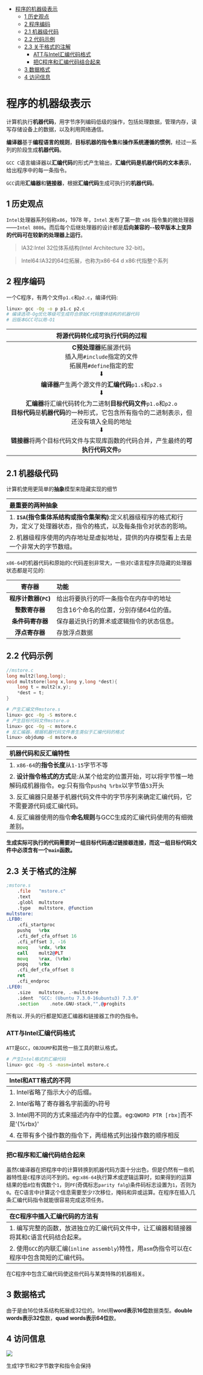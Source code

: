<!-- TOC -->

- [程序的机器级表示](#程序的机器级表示)
    - [1 历史观点](#1-历史观点)
    - [2 程序编码](#2-程序编码)
    - [2.1 机器级代码](#21-机器级代码)
    - [2.2 代码示例](#22-代码示例)
    - [2.3 关于格式的注解](#23-关于格式的注解)
        - [ATT与Intel汇编代码格式](#att与intel汇编代码格式)
        - [把C程序和汇编代码结合起来](#把c程序和汇编代码结合起来)
    - [3 数据格式](#3-数据格式)
    - [4 访问信息](#4-访问信息)

<!-- /TOC -->

# 程序的机器级表示

计算机执行**机器代码**，用字节序列编码低级的操作，包括处理数据，管理内存，读写存储设备上的数据，以及利用网络通信。

**编译器**基于**编程语言的规则**，**目标机器的指令集**和**操作系统遵循的惯例**，经过一系列的阶段生成**机器代码**。

`GCC C`语言编译器以**汇编代码**的形式产生输出，**汇编代码是机器代码的文本表示**，给出程序中的每一条指令。

`GCC`调用**汇编器**和**链接器**，根据**汇编代码**生成可执行的**机器代码**。

## 1 历史观点

`Intel`处理器系列俗称`x86`，1978 年，`Intel` 发布了第一款 `x86` 指令集的微处理器——`Intel 8086`。而后每个后继处理器的设计都是**后向兼容的--较早版本上变异的代码可在较新的处理器上运行**。

> IA32:Intel 32位体系结构(Intel Architecture 32-bit)。

> Intel64:IA32的64位拓展，也称为x86-64
d
> x86:代指整个系列

## 2 程序编码

一个C程序，有两个文件`p1.c`和`p2.c`，编译代码:

```bash
linux> gcc -Og -o p p1.c p2.c
# 编译选项-Og优化等级可生成符合原始C代码整体结构的机器代码
# 旧版本GCC可以用-O1
```

|**将源代码转化成可执行代码的过程**|
|:---:|
|**C预处理器**拓展源代码<br>插入用`#include`指定的文件<br>拓展用`#define`指定的宏<br>⬇|
|**编译器**产生两个源文件的**汇编代码**`p1.s`和`p2.s`<br>⬇|
|**汇编器**将汇编代码转化为二进制**目标代码文件**`p1.o`和`p2.o`<br>**目标代码**是**机器代码**的一种形式，它包含所有指令的二进制表示，但还没有填入全局的地址<br>⬇|
|**链接器**将两个目标代码文件与实现库函数的代码合并，产生最终的**可执行代码文件**`p`|

## 2.1 机器级代码

计算机使用更简单的**抽象**模型来隐藏实现的细节

|最重要的两种抽象|
|:---|
|1. **`ISA`(指令集体系结构或指令集架构)**:定义机器级程序的格式和行为，定义了处理器状态，指令的格式，以及每条指令对状态的影响。|
|2. 机器级程序使用的内存地址是虚拟地址，提供的内存模型看上去是一个非常大的字节数组。|

`x86-64`的机器代码和原始的`C`代码差别非常大，一些对`C`语言程序员隐藏的处理器状态都是可见的:

|寄存器|功能|
|:---:|:---|
|**程序计数器(`PC`)**|给出将要执行的吓一条指令在内存中的地址|
|**整数寄存器**|包含16个命名的位置，分别存储64位的值。|
|**条件码寄存器**|保存最近执行的算术或逻辑指令的状态信息。|
|**浮点寄存器**|存放浮点数据|

## 2.2 代码示例

```c
//mstore.c
long mult2(long,long);
void multstore(long x,long y,long *dest){
    long t = mult2(x,y);
    *dest = t;
}
```

```bash
# 产生汇编文件mstore.s
linux> gcc -0g -S mstore.c
# 产生目标代码文件mstore.o
linux> gcc -Og -c mstore.c
# 反汇编器，根据机器代码文件善生类似于汇编代码的格式
linux> objdump -d mstore.o
```

|机器代码和反汇编特性|
|:---|
|1. `x86-64`的**指令长度**从`1-15`字节不等|
|2. **设计指令格式的方式**是:从某个给定的位置开始，可以将字节惟一地解码成机器指令。eg:只有指令`pushq %rbx`以字节值`53`开头|
|3. 反汇编器只是基于机器代码文件中的字节序列来确定汇编代码，它不需要源代码或汇编代码。|
|4. 反汇编器使用的指令**命名规则**与GCC生成的汇编代码使用的有细微差别。|

**生成实际可执行的代码需要对一组目标代码通过链接器连接，而这一组目标代码文件中必须含有一个`main`函数。**

## 2.3 关于格式的注解

```asm
;mstore.s
	.file	"mstore.c"
	.text
	.globl	multstore
	.type	multstore, @function
multstore:
.LFB0:
	.cfi_startproc
	pushq	%rbx
	.cfi_def_cfa_offset 16
	.cfi_offset 3, -16
	movq	%rdx, %rbx
	call	mult2@PLT
	movq	%rax, (%rbx)
	popq	%rbx
	.cfi_def_cfa_offset 8
	ret
	.cfi_endproc
.LFE0:
	.size	multstore, .-multstore
	.ident	"GCC: (Ubuntu 7.3.0-16ubuntu3) 7.3.0"
	.section	.note.GNU-stack,"",@progbits

```

所有以`.`开头的行都是知道汇编器和链接器工作的伪指令。

### ATT与Intel汇编代码格式

`ATT`是`GCC`，`OBJDUMP`和其他一些工具的默认格式。

```bash
# 产生Intel格式的汇编代码
linux> gcc -Og -S -masm=intel mstore.c
```

|**Intel和ATT格式的不同**|
|:---|
|1. Intel省略了指示大小的后缀。|
|2. Intel省略了寄存器名字前面的`%`符号|
|3. Intel用不同的方式来描述内存中的位置。eg:`QWORD PTR [rbx]`而不是'(%rbx)'|
|4. 在带有多个操作数的指令下，两组格式列出操作数的顺序相反|

### 把C程序和汇编代码结合起来

虽然`C`编译器在把程序中的计算转换到机器代码方面十分出色，但是仍然有一些机器特性是`C`程序访问不到的。eg:`x86-64`执行算术或逻辑运算时，如果得到的运算结果的低`8`位有偶数个`1`，则`PF`(奇偶标志`parity falg`)条件码标志设置为`1`，否则为`0`。在C语言中计算这个信息需要至少`7`次移位，掩码和异或运算。在程序在插入几条汇编代码指令就能很容易完成这项任务。

|在C程序中插入汇编代码的方法有|
|:---|
|1. 编写完整的函数，放进独立的汇编代码文件中，让汇编器和链接器将其和`C`语言代码结合起来。|
|2. 使用`GCC`的内联汇编(`inline assembly`)特性，用`asm`伪指令可以在`C`程序中包含简短的汇编代码。|

在C程序中包含汇编代码使这些代码与某类特殊的机器相关。

## 3 数据格式

由于是由16位体系结构拓展成32位的。Intel用**word表示16位**数据类型。**double words表示32位**数，**quad words表示64位**数。

## 4 访问信息

![](./image/整数寄存器.jpg)

生成1字节和2字节数字和指令会保持
